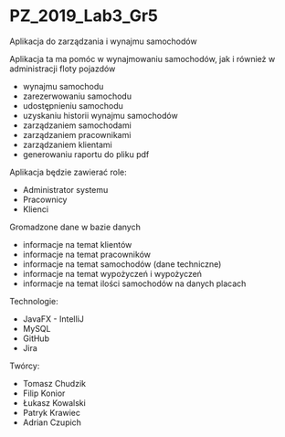 # PZ_2019_Lab3_Gr5

Aplikacja do zarządzania i wynajmu samochodów

Aplikacja ta ma pomóc w wynajmowaniu samochodów, jak i również w administracji floty pojazdów
- wynajmu samochodu
- zarezerwowaniu samochodu
- udostępnieniu samochodu
- uzyskaniu historii wynajmu samochodów
- zarządzaniem samochodami
- zarządzaniem pracownikami
- zarządzaniem klientami
- generowaniu raportu do pliku pdf

Aplikacja będzie zawierać role:
- Administrator systemu
- Pracownicy
- Klienci

Gromadzone dane w bazie danych
- informacje na temat klientów
- informacje na temat pracowników
- informacje na temat samochodów (dane techniczne)
- informacje na temat wypożyczeń i wypożyczeń
- informacje na temat ilości samochodów na danych placach

Technologie:
 - JavaFX - IntelliJ
 - MySQL
 - GitHub
 - Jira 

Twórcy:
 - Tomasz Chudzik
 - Filip Konior
 - Łukasz Kowalski
 - Patryk Krawiec
 - Adrian Czupich
